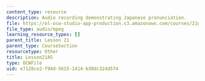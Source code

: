 ```yaml
---
content_type: resource
description: Audio recording demonstrating Japanese pronunciation.
file: https://ol-ocw-studio-app-production.s3.amazonaws.com/courses/21g-504-japanese-iv-spring-2009/e7128ce2f94d56151414b38dc324d574_Lesson21A5.mp3
file_type: audio/mpeg
learning_resource_types: []
parent_title: Lesson 21
parent_type: CourseSection
resourcetype: Other
title: Lesson21A5
type: OCWFile
uid: e7128ce2-f94d-5615-1414-b38dc324d574
---
```

